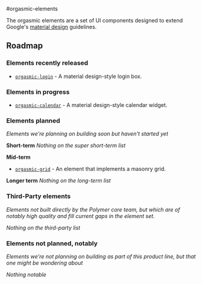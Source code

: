 #orgasmic-elements

The orgasmic elements are a set of UI components designed to extend Google's [material design](http://www.google.com/design/spec/material-design/introduction.html) guidelines.

## Roadmap

### Elements recently released

* [`orgasmic-login`](https://github.com/orgasmic/orgasmic-login) - A material design-style login box.

### Elements in progress

* [`orgasmic-calendar`](https://github.com/orgasmic/orgasmic-calendar) - A material design-style calendar widget.

### Elements planned
_Elements we're planning on building soon but haven't started yet_

**Short-term**
_Nothing on the super short-term list_

**Mid-term**
* [`orgasmic-grid`](https://github.com/orgasmic/orgasmic-grid) - An element that implements a masonry grid.


**Longer term**
_Nothing on the long-term list_


### Third-Party elements
_Elements not built directly by the Polymer core team, but which are of notably high quality and fill current gaps in the element set._

_Nothing on the third-party list_

### Elements not planned, notably
_Elements we're not planning on building as part of this product line, but that one might be wondering about_

_Nothing notable_
